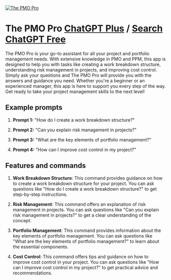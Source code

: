 
[![The PMO Pro](https://files.oaiusercontent.com/file-DFcGLdKXFg1FT4Hwaw0Ao1pU?se=2123-10-20T07%3A59%3A40Z&sp=r&sv=2021-08-06&sr=b&rscc=max-age%3D31536000%2C%20immutable&rscd=attachment%3B%20filename%3D15423595-ba14-4a06-a5c1-4de7e9746f74.png&sig=3xNxpgSmNN0o5W%2BH587WpBatUHX7WrqAgRpAWhhTBUo%3D)](https://chat.openai.com/g/g-9eBBn6lcn-the-pmo-pro)

# The PMO Pro [ChatGPT Plus](https://chat.openai.com/g/g-9eBBn6lcn-the-pmo-pro) / [Search ChatGPT Free](https://gptcall.net/index.html#/?search=The%20PMO%20Pro)

The PMO Pro is your go-to assistant for all your project and portfolio management needs. With extensive knowledge in PMO and PPM, this app is designed to help you with tasks like creating a work breakdown structure, understanding risk management in projects, and improving cost control. Simply ask your questions and The PMO Pro will provide you with the answers and guidance you need. Whether you're a beginner or an experienced manager, this app is here to support you every step of the way. Get ready to take your project management skills to the next level!

## Example prompts

1. **Prompt 1:** "How do I create a work breakdown structure?"

2. **Prompt 2:** "Can you explain risk management in projects?"

3. **Prompt 3:** "What are the key elements of portfolio management?"

4. **Prompt 4:** "How can I improve cost control in my project?"

## Features and commands

1. **Work Breakdown Structure**: This command provides guidance on how to create a work breakdown structure for your project. You can ask questions like "How do I create a work breakdown structure?" to get step-by-step instructions.

2. **Risk Management**: This command offers an explanation of risk management in projects. You can ask questions like "Can you explain risk management in projects?" to get a clear understanding of the concept.

3. **Portfolio Management**: This command provides information about the key elements of portfolio management. You can ask questions like "What are the key elements of portfolio management?" to learn about the essential components.

4. **Cost Control**: This command offers tips and guidance on how to improve cost control in your project. You can ask questions like "How can I improve cost control in my project?" to get practical advice and recommendations.


